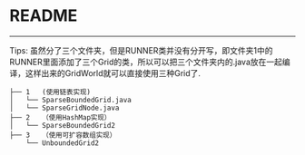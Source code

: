# README

---
Tips: 虽然分了三个文件夹，但是RUNNER类并没有分开写，即文件夹1中的RUNNER里面添加了三个Grid的类，所以可以把三个文件夹内的.java放在一起编译，这样出来的GridWorld就可以直接使用三种Grid了.

```
├── 1   (使用链表实现)
│   └── SparseBoundedGrid.java
│   └── SparseGridNode.java
├── 2   （使用HashMap实现）
│   └── SparseBoundedGrid2
├── 3   （使用可扩容数组实现）
    └── UnboundedGrid2
```

